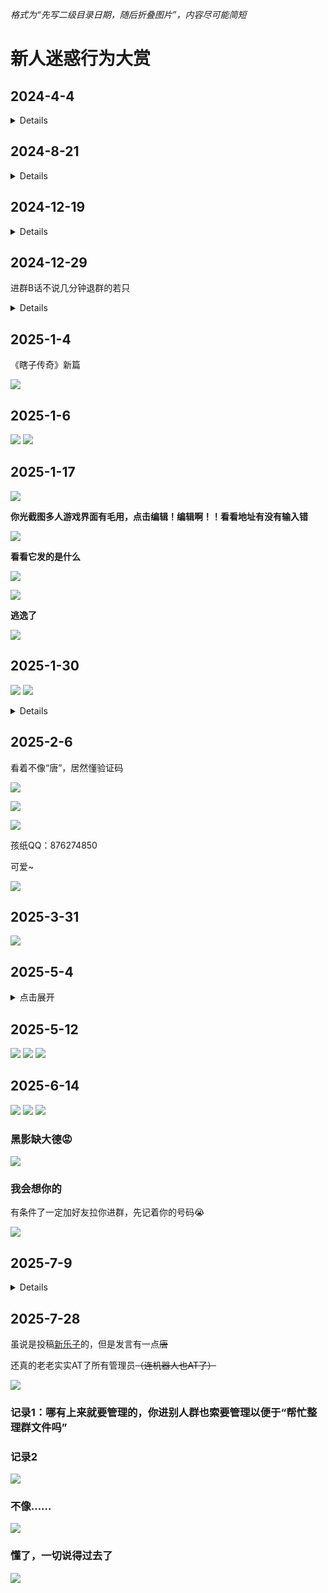 *格式为“先写二级目录日期，随后折叠图片”，内容尽可能简短*

# 新人迷惑行为大赏

## 2024-4-4

<details>

![](/others/弱智新人整合/20240404/1.jpeg)

</details>

## 2024-8-21

<details>

![](/others/弱智新人整合/20240821/1.jpeg)

![](/others/弱智新人整合/20240821/2.png)

</details>

## 2024-12-19

<details>

![](/others/弱智新人整合/20241219/0.jpg)

![](/others/弱智新人整合/20241219/1.png)

![](/others/弱智新人整合/20241219/2.png)

</details>

## 2024-12-29

进群B话不说几分钟退群的若只

<details>

![](/others/弱智新人整合/20241229/0.png)

![](/others/弱智新人整合/20241229/1.png)

</details>

## 2025-1-4

《瞎子传奇》新篇

![](/others/弱智新人整合/20250104/1.jpg)

## 2025-1-6

![](/others/弱智新人整合/20250106/1.png)
![](/others/弱智新人整合/20250106/2.jpg)

## 2025-1-17

![](/others/弱智新人整合/20250117/QQ.jpg)

**你光截图多人游戏界面有毛用，点击编辑！编辑啊！！看看地址有没有输入错**

![](/others/弱智新人整合/20250117/聊天记录.png)

**看看它发的是什么**

![](/others/弱智新人整合/20250117/1.png)

![](/others/弱智新人整合/20250117/2.png)

**逃逸了**

![](/others/弱智新人整合/20250117/逃逸了.png)

## 2025-1-30

![](/others/弱智新人整合/20250130/0.png)
![](/others/弱智新人整合/20250130/1.jpg)

<details>

![](/others/弱智新人整合/20250130/2.jpg)

</details>

## 2025-2-6

看着不像“唐”，居然懂验证码

![](/others/弱智新人整合/20250206/1.jpg)

![](/others/弱智新人整合/20250206/2.jpg)

![](/others/弱智新人整合/20250206/3.jpg)

孩纸QQ：876274850

可爱~

![](/others/弱智新人整合/20250206/头像.jpg)

## 2025-3-31

![](/others/弱智新人整合/20250331/1.jpg)

## 2025-5-4

<details>

<summary>点击展开</summary>

**头像有点猎奇**

<details>

<summary>慎看</summary>

![](/others/弱智新人整合/20250504/头像.jpg)

</details>

**进来根本不是玩游戏的**

只会发有的没的，和本群主题什么关系也没有.因为进来也有很长时间了，更早些的记录没看到

<details>

![](/others/弱智新人整合/20250504/1.jpg)
![](/others/弱智新人整合/20250504/2.jpg)
![](/others/弱智新人整合/20250504/3.jpg)
![](/others/弱智新人整合/20250504/4.jpg)

</details>

</details>

## 2025-5-12

![](/others/弱智新人整合/20250512/1.jpg)
![](/others/弱智新人整合/20250512/2.jpg)
![](/others/弱智新人整合/20250512/3.jpg)

## 2025-6-14

![](/others/弱智新人整合/20250614/1.png)
![](/others/弱智新人整合/20250614/2.png)
![](/others/弱智新人整合/20250614/3.png)

### 黑影缺大德😡

![](/others/弱智新人整合/20250614/黑影.jpg)

### 我会想你的

有条件了一定加好友拉你进群，先记着你的号码😭

![](/others/弱智新人整合/20250614/QQ.jpg)

## 2025-7-9

<details>

咦？

有蛙？

有支那蛙

![](/others/弱智新人整合/20250709/c9e0a87087bf821bbd5c7b949a70cb97.png)

</details>

## 2025-7-28

虽说是投稿[新乐子](/article/diamondegg)的，但是发言有一点~~唐~~

还真的老老实实AT了所有管理员~~（连机器人也AT了）~~

![](/others/弱智新人整合/20250728/1.png)

### 记录1：哪有上来就要管理的，你进别人群也索要管理以便于“帮忙整理群文件吗”

### 记录2

![](/others/弱智新人整合/20250728/2.png)

### 不像……

![](/others/弱智新人整合/20250728/QQ.jpg)

### 懂了，一切说得过去了

![](/others/弱智新人整合/20250728/QQ空间.jpg)